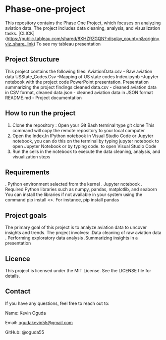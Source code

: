 # Phase-one-project
This repository contains the Phase One Project, which focuses on analyzing aviation data. The project includes data cleaning, analysis, and visualization tasks.
[CLICK] (https://public.tableau.com/shared/8XHZRZGQN?:display_count=n&:origin=viz_share_link) To see my tableau presentation

## Project Structure
This project contains the following files:
AviationData.csv - Raw aviation data
USState_Codes.Csv -Mapping of US state codes
Index.ipynb -Jupyter notebook with the project code 
PowerPoint presentation. Presentation summarizing the project findings
cleaned data.csv - cleaned aviation data in CSV format, 
cleaned data.json - cleaned aviation data in JSON format
README.md - Project documentation

## How to run the project
 1. Clone the repository :
Open your Git Bash terminal
 type git clone <repository-url> 
 This command will copy the remote repository to your local computer
 2. Open  the Index.In IPython notebook in Visual Studio Code or Jupyter notebook,
 you can do this on the terminal by typing jupyter notebook to open Jupyter Notebook or by typing code. to open Visual Studio Code
 3. Run the cells in the notebook to execute the data cleaning, analysis, and visualization steps

## Requirements
. Python environment selected from the kernel
. Jupyter notebook
. Required Python libraries such as numpy, pandas, matplotlib, and seaborn
You can install the libraries if not available in your system using the command pip install <>. For instance, pip install pandas

## Project goals
The primary goal of this project is to analyze aviation data to uncover insights and trends.
The project involves:
 .Data cleaning of raw aviation data
 . Performing exploratory data analysis
 .Summarizing insights in a presentation

 ## Licence
 This project is licensed under the MIT License. See the LICENSE file for details.

 ## Contact
 If you have any questions, feel free to reach out to:

Name: Kevin Oguda

Email: ogudakevin55@gmail.com

GitHub: @oguda55

  

